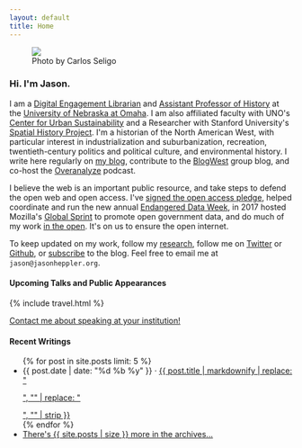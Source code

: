 ```yaml
---
layout: default
title: Home
---
```


<div class="about-intro">
    <figure>
        <img src="/assets/images/atxpo_2016-3703_1024.jpg"/>
        <figcaption>Photo by Carlos Seligo</figcaption>
    </figure>
</div>

### Hi. I'm Jason.

I am a [Digital Engagement Librarian](http://www.unomaha.edu/criss-library/about-us/staff-directory/jason-heppler.php) and [Assistant Professor of History](http://www.unomaha.edu/college-of-arts-and-sciences/history/) at the [University of Nebraska at Omaha](http://unomaha.edu). I am also affiliated faculty with UNO's [Center for Urban Sustainability](https://www.unomaha.edu/sustainability/center-for-urban-sustainability/index.php) and a Researcher with Stanford University's [Spatial History Project](http://spatialhistory.stanford.edu). I'm a historian of the North American West, with particular interest in industrialization and suburbanization, recreation, twentieth-century politics and political culture, and environmental history. I write here regularly on [my blog](/archives/), contribute to the [BlogWest](http://blogwest.org) group blog, and co-host the [Overanalyze](http://overanalyze.fireside.fm) podcast.

I believe the web is an important public resource, and take steps to defend the open web and open access. I've [signed the open access pledge](http://www.openaccesspledge.com/?page_id=2), helped coordinate and run the new annual [Endangered Data Week](http://endangereddataweek.org), in 2017 hosted Mozilla's [Global Sprint](https://mozilla.github.io/global-sprint/) to promote open government data, and do much of my work [in the open](http://notebook.jasonheppler.org). It's on us to ensure the open internet.

To keep updated on my work, follow my [research](/research/), follow me on [Twitter](http://twitter.com/jaheppler) or [Github](http://github.com/hepplerj), or [subscribe](http://www.jasonheppler.org/feed.xml) to the blog. Feel free to email me at `jason@jasonheppler.org`.

#### Upcoming Talks and Public Appearances

{% include travel.html %}

[Contact me about speaking at your institution!](/speaking)

#### Recent Writings

<ul class="list-items">
  {% for post in site.posts limit: 5 %}
	<li><time datetime="{{ post.date }}">{{ post.date | date: "%d %b %y" }}</time> &middot; <a href="{{ post.url }}">{{ post.title | markdownify | replace: "<p>", "" | replace: "</p>", "" | strip }}</a></li>
  {% endfor %}
  	<li><a href="{{site.url}}/archives/">There's {{ site.posts | size }} more in the archives...</a></li>
</ul>

